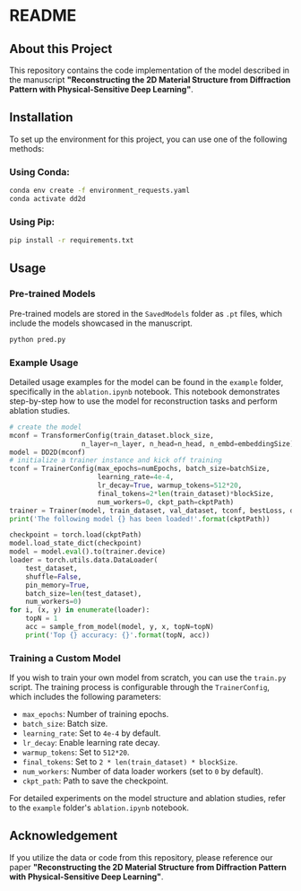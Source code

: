# README

## About this Project

This repository contains the code implementation of the model described in the manuscript **"Reconstructing the 2D Material Structure from Diffraction Pattern with Physical-Sensitive Deep Learning"**.

## Installation

To set up the environment for this project, you can use one of the following methods:

### Using Conda:
```bash
conda env create -f environment_requests.yaml
conda activate dd2d
```

### Using Pip:
```bash
pip install -r requirements.txt
```

## Usage

### Pre-trained Models
Pre-trained models are stored in the `SavedModels` folder as `.pt` files, which include the models showcased in the manuscript.
```bash
python pred.py
```
### Example Usage
Detailed usage examples for the model can be found in the `example` folder, specifically in the `ablation.ipynb` notebook. This notebook demonstrates step-by-step how to use the model for reconstruction tasks and perform ablation studies.

```python
# create the model
mconf = TransformerConfig(train_dataset.block_size,
                  n_layer=n_layer, n_head=n_head, n_embd=embeddingSize)
model = DD2D(mconf)
# initialize a trainer instance and kick off training
tconf = TrainerConfig(max_epochs=numEpochs, batch_size=batchSize, 
                      learning_rate=4e-4,
                      lr_decay=True, warmup_tokens=512*20, 
                      final_tokens=2*len(train_dataset)*blockSize,
                      num_workers=0, ckpt_path=ckptPath)
trainer = Trainer(model, train_dataset, val_dataset, tconf, bestLoss, device=device)
print('The following model {} has been loaded!'.format(ckptPath))
```


```python
checkpoint = torch.load(ckptPath)
model.load_state_dict(checkpoint)
model = model.eval().to(trainer.device)
loader = torch.utils.data.DataLoader(
    test_dataset,
    shuffle=False,
    pin_memory=True,
    batch_size=len(test_dataset),
    num_workers=0)
for i, (x, y) in enumerate(loader):
    topN = 1
    acc = sample_from_model(model, y, x, topN=topN)
    print('Top {} accuracy: {}'.format(topN, acc))
```

### Training a Custom Model
If you wish to train your own model from scratch, you can use the `train.py` script. The training process is configurable through the `TrainerConfig`, which includes the following parameters:
- `max_epochs`: Number of training epochs.
- `batch_size`: Batch size.
- `learning_rate`: Set to `4e-4` by default.
- `lr_decay`: Enable learning rate decay.
- `warmup_tokens`: Set to `512*20`.
- `final_tokens`: Set to `2 * len(train_dataset) * blockSize`.
- `num_workers`: Number of data loader workers (set to `0` by default).
- `ckpt_path`: Path to save the checkpoint.

For detailed experiments on the model structure and ablation studies, refer to the `example` folder's `ablation.ipynb` notebook.

## Acknowledgement

If you utilize the data or code from this repository, please reference our paper **"Reconstructing the 2D Material Structure from Diffraction Pattern with Physical-Sensitive Deep Learning"**. 
